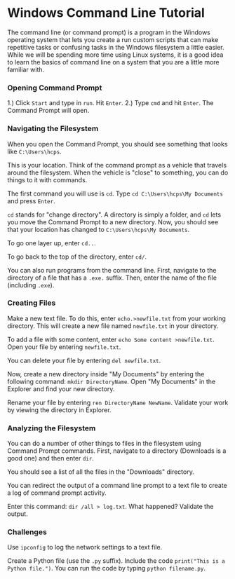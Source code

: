 # Windows Command Line Tutorial

The command line (or command prompt) is a program in the Windows operating system that lets you create a run custom scripts that can make repetitive tasks or confusing tasks in the Windows filesystem a little easier. While we will be spending more time using Linux systems, it is a good idea to learn the basics of command line on a system that you are a little more familiar with.

### Opening Command Prompt

1.) Click `Start` and type in `run`. Hit `Enter`.
2.) Type `cmd` and hit `Enter`. The Command Prompt will open.

### Navigating the Filesystem

When you open the Command Prompt, you should see something that looks like `C:\Users\hcps`.

This is your location. Think of the command prompt as a vehicle that travels around the filesystem. When the vehicle is "close" to something, you can do things to it with commands.

The first command you will use is `cd`. Type `cd C:\Users\hcps\My Documents` and press `Enter`.

`cd` stands for "change directory". A directory is simply a folder, and `cd` lets you move the Command Prompt to a new directory. Now, you should see that your location has changed to `C:\Users\hcps\My Documents`.

To go one layer up, enter `cd..`. 

To go back to the top of the directory, enter `cd/`.

You can also run programs from the command line. First, navigate to the directory of a file that has a `.exe.` suffix. Then, enter the name of the file (including `.exe`).

### Creating Files

Make a new text file. To do this, enter `echo.>newfile.txt` from your working directory. This will create a new file named `newfile.txt` in your directory.

To add a file with some content, enter `echo Some content >newfile.txt`. Open your file by entering `newfile.txt`.

You can delete your file by entering `del newfile.txt`.

Now, create a new directory inside "My Documents" by entering the following command: `mkdir DirectoryName`. Open "My Documents" in the Explorer and find your new directory.

Rename your file by entering `ren DirectoryName NewName`. Validate your work by viewing the directory in Explorer.


### Analyzing the Filesystem

You can do a number of other things to files in the filesystem using Command Prompt commands. First, navigate to a directory (Downloads is a good one) and then enter `dir`.

You should see a list of all the files in the "Downloads" directory.

You can redirect the output of a command line prompt to a text file to create a log of command prompt activity.

Enter this command: `dir /all > log.txt`. What happened? Validate the output.

### Challenges

Use `ipconfig` to log the network settings to a text file.

Create a Python file (use the `.py` suffix). Include the code `print("This is a Python file.")`. You can run the code by typing `python filename.py`.
